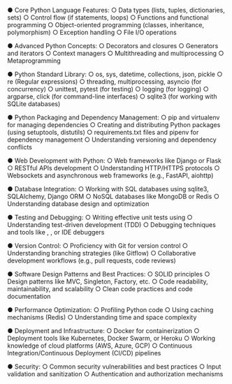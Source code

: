 ●	Core Python Language Features: 
    ○	Data types (lists, tuples, dictionaries, sets)
    ○	Control flow (if statements, loops)
    ○	Functions and functional programming
    ○	Object-oriented programming (classes, inheritance, polymorphism)
    ○	Exception handling
    ○	File I/O operations

●	Advanced Python Concepts:
    ○	Decorators and closures
    ○	Generators and iterators
    ○	Context managers
    ○	Multithreading and multiprocessing
    ○	Metaprogramming
    
●	Python Standard Library:
    ○	os, sys, datetime, collections, json, pickle
    ○	re (Regular expressions)
    ○	threading, multiprocessing, asyncio (for concurrency)
    ○	unittest, pytest (for testing)
    ○	logging (for logging)
    ○	argparse, click (for command-line interfaces)
    ○	sqlite3 (for working with SQLite databases)

●	Python Packaging and Dependency Management:
    ○	pip and virtualenv for managing dependencies
    ○	Creating and distributing Python packages (using setuptools, distutils)
    ○	requirements.txt files and pipenv for dependency management
    ○	Understanding versioning and dependency conflicts

●	Web Development with Python:
    ○	Web frameworks like Django or Flask
    ○	RESTful APIs development
    ○	Understanding HTTP/HTTPS protocols
    ○	Websockets and asynchronous web frameworks (e.g., FastAPI, aiohttp)

●	Database Integration:
    ○	Working with SQL databases using sqlite3, SQLAlchemy, Django ORM
    ○	NoSQL databases like MongoDB or Redis
    ○	Understanding database design and optimization

●	Testing and Debugging:
    ○	Writing effective unit tests using 
    ○	Understanding test-driven development (TDD)
    ○	Debugging techniques and tools like , , or IDE debuggers

●	Version Control:
    ○	Proficiency with Git for version control
    ○	Understanding branching strategies (like Gitflow)
    ○	Collaborative development workflows (e.g., pull requests, code reviews)
    
●	Software Design Patterns and Best Practices:
    ○	SOLID principles
    ○	Design patterns like MVC, Singleton, Factory, etc.
    ○	Code readability, maintainability, and scalability
    ○	Clean code practices and code documentation

●	Performance Optimization:
    ○	Profiling Python code 
    ○	Using caching mechanisms (Redis)
    ○	Understanding time and space complexity

●	Deployment and Infrastructure:
    ○	Docker for containerization
    ○	Deployment tools like Kubernetes, Docker Swarm, or Heroku
    ○	Working knowledge of cloud platforms (AWS, Azure, GCP)
    ○	Continuous Integration/Continuous Deployment (CI/CD) pipelines
    
●	Security:
    ○	Common security vulnerabilities and best practices
    ○	Input validation and sanitization
    ○	Authentication and authorization mechanisms



